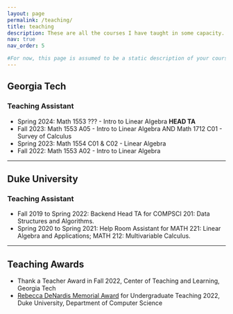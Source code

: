 ```yaml
---
layout: page
permalink: /teaching/
title: teaching
description: These are all the courses I have taught in some capacity.
nav: true
nav_order: 5

#For now, this page is assumed to be a static description of your courses. You can convert it to a collection similar to `_projects/` so that you can have a dedicated page for each course. Organize your courses by years, topics, or universities, however you like!
---
```


## Georgia Tech

### Teaching Assistant
- Spring 2024: Math 1553 ??? - Intro to Linear Algebra **HEAD TA**
- Fall 2023: Math 1553 A05 - Intro to Linear Algebra AND Math 1712 C01 - Survey of Calculus
- Spring 2023: Math 1554 C01 & C02 - Linear Algebra
- Fall 2022: Math 1553 A02 - Intro to Linear Algebra

---

## Duke University

### Teaching Assistant
- Fall 2019 to Spring 2022: Backend Head TA for COMPSCI 201: Data Structures and Algorithms.
- Spring 2020 to Spring 2021: Help Room Assistant for MATH 221: Linear Algebra and Applications; MATH 212: Multivariable Calculus.

---

## Teaching Awards
- Thank a Teacher Award in Fall 2022, Center of Teaching and Learning, Georgia Tech
- [Rebecca DeNardis Memorial Award](https://www.cs.duke.edu/news/articles/4144) for Undergraduate Teaching 2022, Duke University, Department of Computer Science